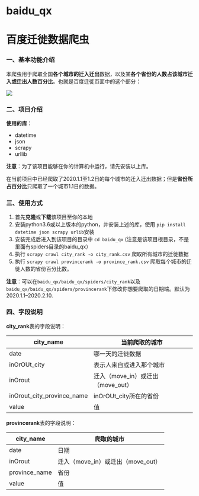 # baidu_qx
 # 百度迁徙数据爬虫

### 一、基本功能介绍

本爬虫用于爬取全国**各个城市的迁入迁出**数据，以及某**各个省份的人数占该城市迁入或迁出人数百分比**。也就是百度迁徙页面中的这个部分：

![](/Volumes/05/python/baidu_qx/img/baidu_qianxi.png)

### 二、项目介绍

**使用的库**：

* datetime
* json
* scrapy
* urllib

__注意__：为了该项目能够在你的计算机中运行，请先安装以上库。

在当前项目中已经爬取了2020.1.1至1.2日的每个城市的迁入迁出数据；但是**省份所占百分比**只爬取了一个城市1.1日的数据。

### 三、使用方式

1. 首先**克隆**或**下载**该项目至你的本地
2. 安装python3.6或以上版本的python，并安装上述的库，使用 `pip install datetime json scrapy urlib`安装
3. 安装完成后进入到该项目的目录中 `cd baidu_qx` (注意是该项目根目录，不是里面有spiders目录的baidu_qx）
4. 执行 `scrapy crawl city_rank -o city_rank.csv` 爬取所有城市的迁徙数据
5. 执行 `scrapy crawl provincerank -o province_rank.csv` 爬取每个城市的迁徙人数的省份百分比数。

**注意**：可以在`baidu_qx/baidu_qx/spiders/city_rank`以及`baidu_qx/baidu_qx/spiders/provincerank`下修改你想要爬取的日期端。默认为 2020.1.1–2020.2.10.

### 四、字段说明

**city_rank**表的字段说明：

| city_name                  | 当前爬取的城市                    |
| -------------------------- | --------------------------------- |
| date                       | 哪一天的迁徙数据                  |
| inOrOUt_city               | 表示人来自或进入那个城市          |
| inOrout                    | 迁入（move_in）或迁出（move_out） |
| inOrout_city_province_name | inOrOUt_city所在的省份            |
| value                      | 值                                |

**provincerank**表的字段说明：

| city_name     | 爬取的城市                        |
| ------------- | --------------------------------- |
| date          | 日期                              |
| inOrout       | 迁入（move_in）或迁出（move_out） |
| province_name | 省份                              |
| value         | 值                                |

